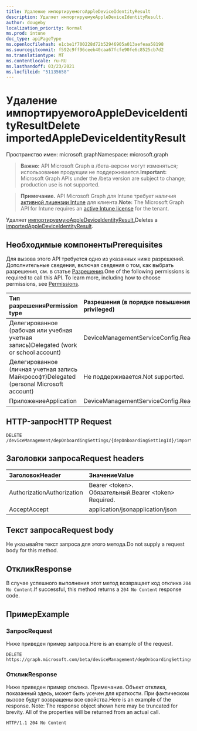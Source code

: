 ```yaml
---
title: Удаление импортируемогоAppleDeviceIdentityResult
description: Удаляет импортируемуюAppleDeviceIdentityResult.
author: dougeby
localization_priority: Normal
ms.prod: intune
doc_type: apiPageType
ms.openlocfilehash: e1cbe1f700228d72b52946905a013aefeaa58198
ms.sourcegitcommit: f592c9ff96ceeb40caa67fcfe90fe6c8525cb7d2
ms.translationtype: MT
ms.contentlocale: ru-RU
ms.lasthandoff: 03/23/2021
ms.locfileid: "51135658"
---
```

# <a name="delete-importedappledeviceidentityresult"></a><span data-ttu-id="dec81-103">Удаление импортируемогоAppleDeviceIdentityResult</span><span class="sxs-lookup"><span data-stu-id="dec81-103">Delete importedAppleDeviceIdentityResult</span></span>

<span data-ttu-id="dec81-104">Пространство имен: microsoft.graph</span><span class="sxs-lookup"><span data-stu-id="dec81-104">Namespace: microsoft.graph</span></span>

> <span data-ttu-id="dec81-105">**Важно:** API Microsoft Graph в /бета-версии могут изменяться; использование продукции не поддерживается.</span><span class="sxs-lookup"><span data-stu-id="dec81-105">**Important:** Microsoft Graph APIs under the /beta version are subject to change; production use is not supported.</span></span>

> <span data-ttu-id="dec81-106">**Примечание.** API Microsoft Graph для Intune требует наличия [активной лицензии Intune](https://go.microsoft.com/fwlink/?linkid=839381) для клиента.</span><span class="sxs-lookup"><span data-stu-id="dec81-106">**Note:** The Microsoft Graph API for Intune requires an [active Intune license](https://go.microsoft.com/fwlink/?linkid=839381) for the tenant.</span></span>

<span data-ttu-id="dec81-107">Удаляет [импортируемуюAppleDeviceIdentityResult.](../resources/intune-enrollment-importedappledeviceidentityresult.md)</span><span class="sxs-lookup"><span data-stu-id="dec81-107">Deletes a [importedAppleDeviceIdentityResult](../resources/intune-enrollment-importedappledeviceidentityresult.md).</span></span>

## <a name="prerequisites"></a><span data-ttu-id="dec81-108">Необходимые компоненты</span><span class="sxs-lookup"><span data-stu-id="dec81-108">Prerequisites</span></span>
<span data-ttu-id="dec81-p101">Для вызова этого API требуется одно из указанных ниже разрешений. Дополнительные сведения, включая сведения о том, как выбрать разрешения, см. в статье [Разрешения](/graph/permissions-reference).</span><span class="sxs-lookup"><span data-stu-id="dec81-p101">One of the following permissions is required to call this API. To learn more, including how to choose permissions, see [Permissions](/graph/permissions-reference).</span></span>

|<span data-ttu-id="dec81-111">Тип разрешения</span><span class="sxs-lookup"><span data-stu-id="dec81-111">Permission type</span></span>|<span data-ttu-id="dec81-112">Разрешения (в порядке повышения привилегий)</span><span class="sxs-lookup"><span data-stu-id="dec81-112">Permissions (from least to most privileged)</span></span>|
|:---|:---|
|<span data-ttu-id="dec81-113">Делегированное (рабочая или учебная учетная запись)</span><span class="sxs-lookup"><span data-stu-id="dec81-113">Delegated (work or school account)</span></span>|<span data-ttu-id="dec81-114">DeviceManagementServiceConfig.ReadWrite.All</span><span class="sxs-lookup"><span data-stu-id="dec81-114">DeviceManagementServiceConfig.ReadWrite.All</span></span>|
|<span data-ttu-id="dec81-115">Делегированное (личная учетная запись Майкрософт)</span><span class="sxs-lookup"><span data-stu-id="dec81-115">Delegated (personal Microsoft account)</span></span>|<span data-ttu-id="dec81-116">Не поддерживается.</span><span class="sxs-lookup"><span data-stu-id="dec81-116">Not supported.</span></span>|
|<span data-ttu-id="dec81-117">Приложение</span><span class="sxs-lookup"><span data-stu-id="dec81-117">Application</span></span>|<span data-ttu-id="dec81-118">DeviceManagementServiceConfig.ReadWrite.All</span><span class="sxs-lookup"><span data-stu-id="dec81-118">DeviceManagementServiceConfig.ReadWrite.All</span></span>|

## <a name="http-request"></a><span data-ttu-id="dec81-119">HTTP-запрос</span><span class="sxs-lookup"><span data-stu-id="dec81-119">HTTP Request</span></span>
<!-- {
  "blockType": "ignored"
}
-->
``` http
DELETE /deviceManagement/depOnboardingSettings/{depOnboardingSettingId}/importedAppleDeviceIdentities/{importedAppleDeviceIdentityId}
```

## <a name="request-headers"></a><span data-ttu-id="dec81-120">Заголовки запроса</span><span class="sxs-lookup"><span data-stu-id="dec81-120">Request headers</span></span>
|<span data-ttu-id="dec81-121">Заголовок</span><span class="sxs-lookup"><span data-stu-id="dec81-121">Header</span></span>|<span data-ttu-id="dec81-122">Значение</span><span class="sxs-lookup"><span data-stu-id="dec81-122">Value</span></span>|
|:---|:---|
|<span data-ttu-id="dec81-123">Authorization</span><span class="sxs-lookup"><span data-stu-id="dec81-123">Authorization</span></span>|<span data-ttu-id="dec81-124">Bearer &lt;token&gt;. Обязательный.</span><span class="sxs-lookup"><span data-stu-id="dec81-124">Bearer &lt;token&gt; Required.</span></span>|
|<span data-ttu-id="dec81-125">Accept</span><span class="sxs-lookup"><span data-stu-id="dec81-125">Accept</span></span>|<span data-ttu-id="dec81-126">application/json</span><span class="sxs-lookup"><span data-stu-id="dec81-126">application/json</span></span>|

## <a name="request-body"></a><span data-ttu-id="dec81-127">Текст запроса</span><span class="sxs-lookup"><span data-stu-id="dec81-127">Request body</span></span>
<span data-ttu-id="dec81-128">Не указывайте текст запроса для этого метода.</span><span class="sxs-lookup"><span data-stu-id="dec81-128">Do not supply a request body for this method.</span></span>

## <a name="response"></a><span data-ttu-id="dec81-129">Отклик</span><span class="sxs-lookup"><span data-stu-id="dec81-129">Response</span></span>
<span data-ttu-id="dec81-130">В случае успешного выполнения этот метод возвращает код отклика `204 No Content`.</span><span class="sxs-lookup"><span data-stu-id="dec81-130">If successful, this method returns a `204 No Content` response code.</span></span>

## <a name="example"></a><span data-ttu-id="dec81-131">Пример</span><span class="sxs-lookup"><span data-stu-id="dec81-131">Example</span></span>

### <a name="request"></a><span data-ttu-id="dec81-132">Запрос</span><span class="sxs-lookup"><span data-stu-id="dec81-132">Request</span></span>
<span data-ttu-id="dec81-133">Ниже приведен пример запроса.</span><span class="sxs-lookup"><span data-stu-id="dec81-133">Here is an example of the request.</span></span>
``` http
DELETE https://graph.microsoft.com/beta/deviceManagement/depOnboardingSettings/{depOnboardingSettingId}/importedAppleDeviceIdentities/{importedAppleDeviceIdentityId}
```

### <a name="response"></a><span data-ttu-id="dec81-134">Отклик</span><span class="sxs-lookup"><span data-stu-id="dec81-134">Response</span></span>
<span data-ttu-id="dec81-p102">Ниже приведен пример отклика. Примечание. Объект отклика, показанный здесь, может быть усечен для краткости. При фактическом вызове будут возвращены все свойства.</span><span class="sxs-lookup"><span data-stu-id="dec81-p102">Here is an example of the response. Note: The response object shown here may be truncated for brevity. All of the properties will be returned from an actual call.</span></span>
``` http
HTTP/1.1 204 No Content
```




